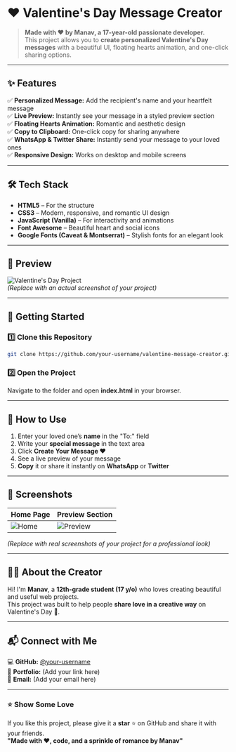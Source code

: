 # ❤️ Valentine's Day Message Creator  

> **Made with ❤️ by Manav, a 17-year-old passionate developer.**  
> This project allows you to **create personalized Valentine's Day messages** with a beautiful UI, floating hearts animation, and one-click sharing options.  

---

## ✨ Features  

✅ **Personalized Message:** Add the recipient's name and your heartfelt message  
✅ **Live Preview:** Instantly see your message in a styled preview section  
✅ **Floating Hearts Animation:** Romantic and aesthetic design  
✅ **Copy to Clipboard:** One-click copy for sharing anywhere  
✅ **WhatsApp & Twitter Share:** Instantly send your message to your loved ones  
✅ **Responsive Design:** Works on desktop and mobile screens  

---

## 🛠️ Tech Stack  

- **HTML5** – For the structure  
- **CSS3** – Modern, responsive, and romantic UI design  
- **JavaScript (Vanilla)** – For interactivity and animations  
- **Font Awesome** – Beautiful heart and social icons  
- **Google Fonts (Caveat & Montserrat)** – Stylish fonts for an elegant look  

---

## 📸 Preview  

![Valentine's Day Project](https://via.placeholder.com/900x500?text=Valentine%27s+Day+Message+Creator+Preview)  
*(Replace with an actual screenshot of your project)*  

---

## 🚀 Getting Started  

### 1️⃣ Clone this Repository  
```bash
git clone https://github.com/your-username/valentine-message-creator.git
```

### 2️⃣ Open the Project  
Navigate to the folder and open **index.html** in your browser.  

---

## 🎯 How to Use  

1. Enter your loved one’s **name** in the "To:" field  
2. Write your **special message** in the text area  
3. Click **Create Your Message ❤️**  
4. See a live preview of your message  
5. **Copy** it or share it instantly on **WhatsApp** or **Twitter**  

---

## 🎨 Screenshots  

| Home Page | Preview Section |  
|----------|----------------|  
| ![Home](https://via.placeholder.com/400x250?text=Home+Screen) | ![Preview](https://via.placeholder.com/400x250?text=Preview+Message) |  

*(Replace with real screenshots of your project for a professional look)*  

---

## 🧑‍💻 About the Creator  

Hi! I'm **Manav**, a **12th-grade student (17 y/o)** who loves creating beautiful and useful web projects.  
This project was built to help people **share love in a creative way** on Valentine's Day 💌.  

---

## 📬 Connect with Me  

💻 **GitHub:** [@your-username](https://github.com/your-username)  
💼 **Portfolio:** (Add your link here)  
📧 **Email:** (Add your email here)  

---

### ⭐ Show Some Love  

If you like this project, please give it a **star** ⭐ on GitHub and share it with your friends.  
**"Made with ❤️, code, and a sprinkle of romance by Manav"**
